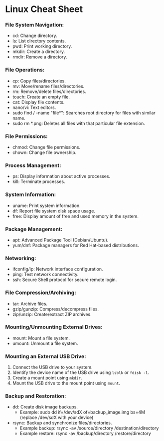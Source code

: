 # Linux Cheat Sheet

### File System Navigation:

- cd: Change directory.
- ls: List directory contents.
- pwd: Print working directory.
- mkdir: Create a directory.
- rmdir: Remove a directory.

### File Operations:

- cp: Copy files/directories.
- mv: Move/rename files/directories.
- rm: Remove/delete files/directories.
- touch: Create an empty file.
- cat: Display file contents.
- nano/vi: Text editors.
- sudo find / -name "file*": Searches root directory for files with similar name.
- sudo rm *.png: Deletes all files with that particular file extension.

### File Permissions:

- chmod: Change file permissions.
- chown: Change file ownership.

### Process Management:

- ps: Display information about active processes.
- kill: Terminate processes.

### System Information:

- uname: Print system information.
- df: Report file system disk space usage.
- free: Display amount of free and used memory in the system.

### Package Management:

- apt: Advanced Package Tool (Debian/Ubuntu).
- yum/dnf: Package managers for Red Hat-based distributions.

### Networking:

- ifconfig/ip: Network interface configuration.
- ping: Test network connectivity.
- ssh: Secure Shell protocol for secure remote login.

### File Compression/Archiving:

- tar: Archive files.
- gzip/gunzip: Compress/decompress files.
- zip/unzip: Create/extract ZIP archives.

### Mounting/Unmounting External Drives:

- mount: Mount a file system.
- umount: Unmount a file system.

### Mounting an External USB Drive:
1. Connect the USB drive to your system.
2. Identify the device name of the USB drive using `lsblk` or `fdisk -l`.
3. Create a mount point using `mkdir`.
4. Mount the USB drive to the mount point using `mount`.

### Backup and Restoration:

- dd: Create disk image backups.
  - Example: sudo dd if=/dev/sdX of=backup_image.img bs=4M (replace /dev/sdX with your device)
- rsync: Backup and synchronize files/directories.
  - Example backup: rsync -av /source/directory /destination/directory
  - Example restore: rsync -av /backup/directory /restore/directory
